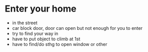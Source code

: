 # Enter your home

- in the street
- car block door, door can open but not enough for you to enter
- try to find your way in
- have to put object to climb at 1st
- have to find/do sthg to open window or other
